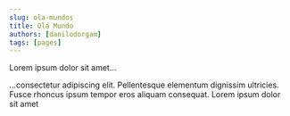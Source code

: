 ```yaml
---
slug: ola-mundos
title: Olá Mundo
authors: [danilodorgam]
tags: [pages]
---
```


Lorem ipsum dolor sit amet...

<!-- truncate -->

...consectetur adipiscing elit. Pellentesque elementum dignissim ultricies. Fusce rhoncus ipsum tempor eros aliquam consequat. Lorem ipsum dolor sit amet
